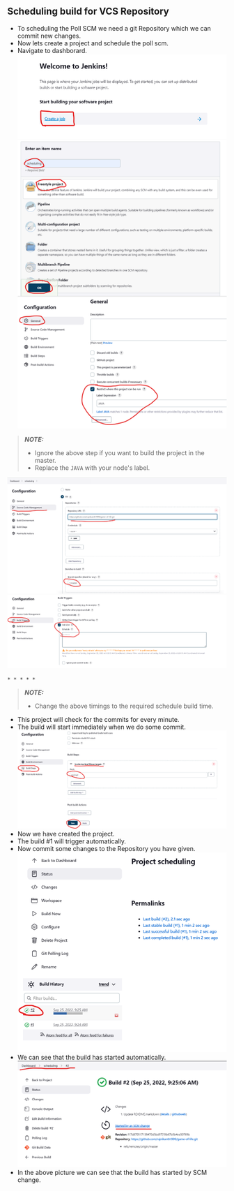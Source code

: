 Scheduling build for VCS Repository
-----------------------------------
* To scheduling the Poll SCM we need a git Repository which we can commit new changes.
* Now lets create a project and schedule the poll scm.
* Navigate to dashborard.
![preview](../Images/Jenkins108.png)
![preview](../Images/Jenkins109.png)
![preview](../Images/Jenkins110.png)
> **_NOTE:_** 
> * Ignore the above step if you want to build the project in the master.
> * Replace the `JAVA` with your node's label.

![preview](../Images/Jenkins111.png)
![preview](../Images/Jenkins112.png)
```
* * * * *
```
> **_NOTE:_** 
> * Change the above timings to the required schedule build time.
* This project will check for the commits for every minute.
* The build will start immediately when we do some commit.
![preview](../Images/Jenkins113.png)
* Now we have created the project.
* The build #1 will trigger automatically.
* Now commit some changes to the Repository you have given.
![preview](../Images/Jenkins114.png)
* We can see that the build has started automatically.
![preview](../Images/Jenkins115.png)
* In the above picture we can see that the build has started by SCM change.